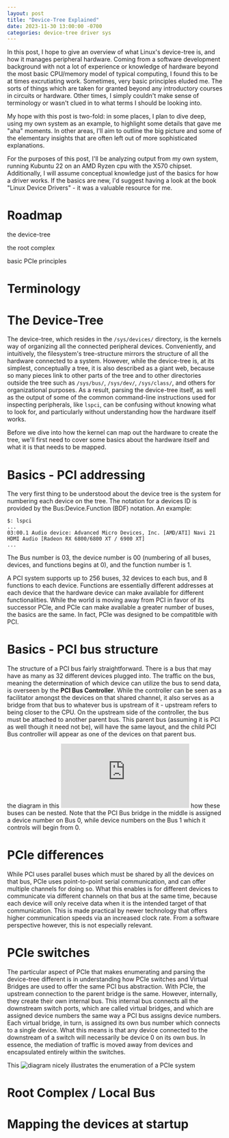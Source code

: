```yaml
---
layout: post
title: "Device-Tree Explained"
date: 2023-11-30 13:00:00 -0700
categories: device-tree driver sys
---
```

In this post, I hope to give an overview of what Linux's device-tree is, and how it manages peripheral hardware.  Coming from a software development background with not a lot of experience or knowledge of hardware beyond the most basic CPU/memory model of typical computing, I found this to be at times excrutiating work.  Sometimes, very basic principles eluded me.  The sorts of things which are taken for granted beyond any introductory courses in circuits or hardware.  Other times, I simply couldn't make sense of terminology or wasn't clued in to what terms I should be looking into.

My hope with this post is two-fold: in some places, I plan to dive deep, using my own system as an example, to highlight some details that gave me "aha" moments.  In other areas, I'll aim to outline the big picture and some of the elementary insights that are often left out of more sophisticated explanations.

For the purposes of this post, I'll be analyzing output from my own system, running Kubuntu 22 on an AMD Ryzen cpu with the X570 chipset.  Additionally, I will assume conceptual knowledge just of the basics for how a driver works.  If the basics are new, I'd suggest having a look at the book "Linux Device Drivers" - it was a valuable resource for me.

# Roadmap

the device-tree

the root complex

basic PCIe principles

# Terminology




# The Device-Tree

The device-tree, which resides in the `/sys/devices/` directory, is the kernels way of organizing all the connected peripheral devices.  Conveniently, and intuitively, the filesystem's tree-structure mirrors the structure of all the hardware connected to a system.  However, while the device-tree is, at its simplest, conceptually a tree, it is also described as a giant web, because so many pieces link to other parts of the tree and to other directories outside the tree such as `/sys/bus/`, `/sys/dev/`, `/sys/class/`, and others for organizational purposes.  As a result, parsing the device-tree itself, as well as the output of some of the common command-line instructions used for inspecting peripherals, like `lspci`, can be confusing without knowing what to look for, and particularly without understanding how the hardware itself works.

Before we dive into how the kernel can map out the hardware to create the tree, we'll first need to cover some basics about the hardware itself and what it is that needs to be mapped.

# Basics - PCI addressing

The very first thing to be understood about the device tree is the system for numbering each device on the tree.  The notation for a devices ID is provided by the Bus:Device.Function (BDF) notation.  An example: 

```
$: lspci
...
03:00.1 Audio device: Advanced Micro Devices, Inc. [AMD/ATI] Navi 21 HDMI Audio [Radeon RX 6800/6800 XT / 6900 XT]
...
```

The Bus number is 03, the device number is 00 (numbering of all buses, devices, and functions begins at 0), and the function number is 1. 

A PCI system supports up to 256 buses, 32 devices to each bus, and 8 functions to each device.  Functions are essentially different addresses at each device that the hardware device can make available for different functionalities.  While the world is moving away from PCI in favor of its successor PCIe, and PCIe can make available a greater number of buses, the basics are the same.  In fact, PCIe was designed to be compatitble with PCI.

# Basics - PCI bus structure

The structure of a PCI bus fairly straightforward.  There is a bus that may have as many as 32 different devices plugged into.  The traffic on the bus, meaning the determination of which device can utilize the bus to send data, is overseen by the **PCI Bus Controller**.  While the controller can be seen as a facilitator amongst the devices on that shared channel, it also serves as a bridge from that bus to whatever bus is upstream of it - upstream refers to being closer to the CPU.  On the upstream side of the controller, the bus must be attached to another parent bus.  This parent bus (assuming it is PCI as well though it need not be), will have the same layout, and the child PCI Bus controller will appear as one of the devices on that parent bus.

the diagram in this ![link highlights](https://docs.oracle.com/cd/E19455-01/805-7378/hwovr-22/index.html) how these buses can be nested.  Note that the PCI Bus bridge in the middle is assigned a device number on Bus 0, while device numbers on the Bus 1 which it controls will begin from 0.



# PCIe differences

While PCI uses parallel buses which must be shared by all the devices on that bus, PCIe uses point-to-point serial communication, and can offer multiple channels for doing so.  What this enables is for different devices to communicate via different channels on that bus at the same time, because each device will only receive data when it is the intended target of that communication.  This is made practical by newer technology that offers higher communication speeds via an increased clock rate.  From a software perspective however, this is not especially relevant.

# PCIe switches

The particular aspect of PCIe that makes enumerating and parsing the device-tree different is in understanding how PCIe switches and Virtual Bridges are used to offer the same PCI bus abstraction.  With PCIe, the upstream connection to the parent bridge is the same.  However, internally, they create their own internal bus.  This internal bus connects all the downstream switch ports, which are called virtual bridges, and which are assigned device numbers the same way a PCI bus assigns device numbers.  Each virtual bridge, in turn, is assigned its own bus number which connects to a single device.  What this means is that any device connected to the downstream of a switch will necessarily be device 0 on its own bus.  In essence, the mediation of traffic is moved away from devices and encapsulated entirely within the switches.

This ![diagram](link) nicely illustrates the enumeration of a PCIe system

# Root Complex / Local Bus


# Mapping the devices at startup



